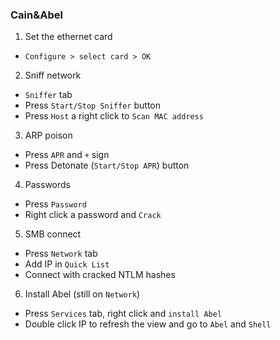 ### Cain&Abel
1. Set the ethernet card
* `Configure > select card > OK`
2. Sniff network
* `Sniffer` tab
* Press `Start/Stop Sniffer` button
* Press `Host` a right click to `Scan MAC address`
3. ARP poison
* Press `APR` and `+` sign
* Press Detonate (`Start/Stop APR`) button
4. Passwords
* Press `Password`
* Right click a password and `Crack`
5. SMB connect
* Press `Network` tab
* Add IP in `Quick List`
* Connect with cracked NTLM hashes
6. Install Abel (still on `Network`)
* Press `Services` tab, right click and `install Abel`
* Double click IP to refresh the view and go to `Abel` and `Shell`
